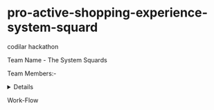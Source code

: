 # pro-active-shopping-experience-system-squard
codilar hackathon

Team Name - The System Squards

Team Members:-
<details><info>members</info>
            - Rafsal K R            - rafsal.kr@codilar.com
            - Lehan Max Dsouza      - lehanmax.d@codilar.com
            - Sachin Kumar Biswal   - sachin.b@codilar.com
            - Sanjay Kumar Das      - sanjay.d@codilar.com
            - Bhaktahari Pallai     - bhaktahari.p@codilar.com
</details>            


Work-Flow

        


